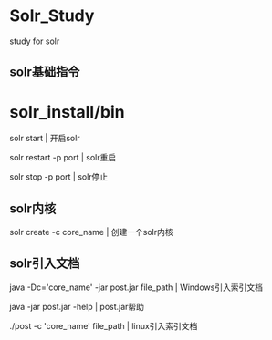 # Solr_Study
study for solr

## solr基础指令

# solr_install/bin

solr start  |   开启solr 

solr restart -p port  |   solr重启    

solr stop -p port     |   solr停止  

## solr内核

solr create -c core_name  |	创建一个solr内核

## solr引入文档

java -Dc='core_name' -jar post.jar file_path  | Windows引入索引文档

java -jar post.jar -help   | post.jar帮助

./post -c 'core_name' file_path  |  linux引入索引文档
